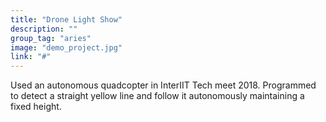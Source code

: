 ```yaml
---
title: "Drone Light Show"
description: ""
group_tag: "aries"
image: "demo_project.jpg" 
link: "#"
---
```


Used an autonomous quadcopter in InterIIT Tech meet 2018.  Programmed to detect a straight yellow line and follow it autonomously maintaining a fixed height.